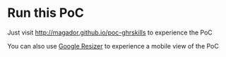 # Run this PoC

Just visit http://magador.github.io/poc-ghrskills to experience the PoC

You can also use [Google Resizer](http://design.google.com/resizer/#device=handset&url=http%3A%2F%2Fmagador.github.io%2Fpoc-ghrskills&width=410) to experience a mobile view of the PoC
